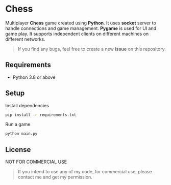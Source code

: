 # Chess
Multiplayer **Chess** game created using **Python**. It uses **socket** server to handle connections and game management. **Pygame** is used for UI and game play. It supports independent clients on different machines on different networks.

> If you find any bugs, feel free to create a new **issue** on this repository.

## Requirements 
- Python 3.8 or above

## Setup
Install dependencies
```bash
pip install -r requirements.txt
```

Run a game
```bash
python main.py
```

## License
NOT FOR COMMERCIAL USE 

> If you intend to use any of my code, for commercial use, please contact me and get my permission.